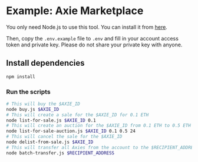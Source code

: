 # Example: Axie Marketplace

You only need Node.js to use this tool. You can install it from [here](https://nodejs.org/en/download/prebuilt-binaries/).

Then, copy the `.env.example` file to `.env` and fill in your account access token and private key. Please do not share your private key with anyone.

## Install dependencies

```bash
npm install
```

### Run the scripts

```bash
# This will buy the $AXIE_ID
node buy.js $AXIE_ID 
# This will create a sale for the $AXIE_ID for 0.1 ETH
node list-for-sale.js $AXIE_ID 0.1
# This will create an auction for the $AXIE_ID from 0.1 ETH to 0.5 ETH with a duration of 24 hours
node list-for-sale-auction.js $AXIE_ID 0.1 0.5 24
# This will cancel the sale for the $AXIE_ID
node delist-from-sale.js $AXIE_ID 
# This will transfer all Axies from the account to the $RECIPIENT_ADDRESS
node batch-transfer.js $RECIPIENT_ADDRESS
```
